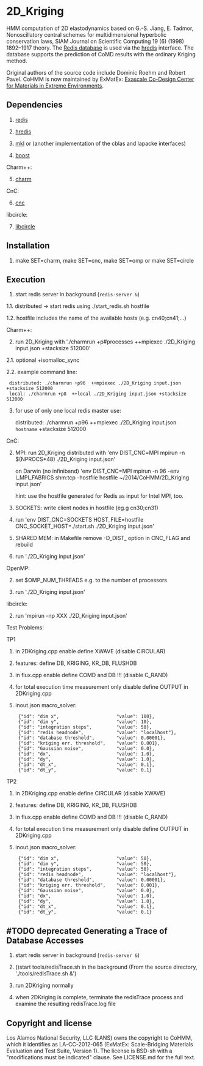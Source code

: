 2D_Kriging
=========

HMM computation of 2D elastodynamics based on G.-S. Jiang, E. Tadmor, Nonoscillatory central schemes for multidimensional hyperbolic conservation laws, SIAM Journal on Scientific Computing 19 (6) (1998) 1892–1917 theory. The [Redis database](http://redis.io) is used via the [hredis](https://github.com/redis/hiredis) interface. The database supports the prediction of CoMD results with the ordinary Kriging method. 

Original authors of the source code include Dominic Roehm and Robert Pavel. CoHMM is now maintained by ExMatEx: [Exascale Co-Design Center for Materials in Extreme Environments](exmatex.org).

Dependencies
------------

1. [redis](http://redis.io)

2. [hredis](https://github.com/redis/hiredis)

3. [mkl](https://software.intel.com/en-us/intel-mkl) or (another implementation of the cblas and lapacke interfaces)

4. [boost](http://www.boost.org/)

Charm++:

5. [charm](http://charm.cs.illinois.edu/software)

CnC:

6. [cnc](https://software.intel.com/en-us/articles/intel-concurrent-collections-for-cc)

libcircle:

7. [libcircle](https://github.com/hpc/libcircle)


Installation
------------

1. make SET=charm, make SET=cnc, make SET=omp or make SET=circle

Execution
---------

1. start redis server in background (`redis-server &`)

1.1. distributed -> start redis using ./start_redis.sh hostfile

1.2. hostfile includes the name of the available hosts (e.g. cn40;cn41;...)

Charm++:

2. run 2D_Kriging with './charmrun +p#processes  ++mpiexec ./2D_Kriging input.json +stacksize 512000'

2.1. optional +isomalloc_sync

2.2. example command line:

     distributed: ./charmrun +p96  ++mpiexec ./2D_Kriging input.json +stacksize 512000
     local: ./charmrun +p8  ++local ./2D_Kriging input.json +stacksize 512000

3. for use of only one local redis master use:

    
     distributed: ./charmrun +p96  ++mpiexec ./2D_Kriging input.json `hostname` +stacksize 512000

CnC:

2. MPI: run 2D_Kriging distributed with 'env DIST_CNC=MPI mpirun -n $(NPROCS*48) ./2D_Kriging input.json' 

   on Darwin (no infiniband) 'env DIST_CNC=MPI mpirun -n 96 -env I_MPI_FABRICS shm:tcp -hostfile hostfile ~/2014/CoHMM/2D_Kriging input.json'

   hint: use the hostfile generated for Redis as input for Intel MPI, too.

3. SOCKETS: write client nodes in hostfile (eg.g cn30;cn31)

4. run 'env DIST_CNC=SOCKETS HOST_FILE=hostfile CNC_SOCKET_HOST=./start.sh ./2D_Kriging input.json'

5. SHARED MEM: in Makefile remove -D_DIST_ option in CNC_FLAG and rebuild 

6. run './2D_Kriging input.json'

OpenMP:

2. set $OMP_NUM_THREADS e.g. to the number of processors

3. run './2D_Kriging input.json'

libcircle:

2. run 'mpirun -np XXX ./2D_Kriging input.json'

Test Problems:

TP1

1. in 2DKriging.cpp enable define XWAVE (disable CIRCULAR)

2. features: define DB, KRIGING, KR_DB, FLUSHDB

3. in flux.cpp enable define COMD and DB !!! (disable C_RAND)

4. for total execution time measurement only disable define OUTPUT in 2DKriging.cpp

5. inout.json macro_solver:

        {"id": "dim x",                     "value": 100},
        {"id": "dim y",                     "value": 10},
        {"id": "integration steps",         "value": 50},
        {"id": "redis headnode",            "value": "localhost"},
        {"id": "database threshold",        "value": 0.00001},
        {"id": "kriging err. threshold",    "value": 0.001},
        {"id": "Gaussian noise",            "value": 0.0},
        {"id": "dx",                        "value": 1.0},
        {"id": "dy",                        "value": 1.0},
        {"id": "dt_x",                      "value": 0.1},
        {"id": "dt_y",                      "value": 0.1}

TP2

1. in 2DKriging.cpp enable define CIRCULAR (disable XWAVE)

2. features: define DB, KRIGING, KR_DB, FLUSHDB

3. in flux.cpp enable define COMD and DB !!! (disable C_RAND)

4. for total execution time measurement only disable define OUTPUT in 2DKriging.cpp

5. inout.json macro_solver:

        {"id": "dim x",                     "value": 50},
        {"id": "dim y",                     "value": 50},
        {"id": "integration steps",         "value": 50},
        {"id": "redis headnode",            "value": "localhost"},
        {"id": "database threshold",        "value": 0.00001},
        {"id": "kriging err. threshold",    "value": 0.001},
        {"id": "Gaussian noise",            "value": 0.0},
        {"id": "dx",                        "value": 1.0},
        {"id": "dy",                        "value": 1.0},
        {"id": "dt_x",                      "value": 0.1},
        {"id": "dt_y",                      "value": 0.1}


#TODO deprecated
Generating a Trace of Database Accesses
---------

1. start redis server in background (`redis-server &`)

2. ()start tools/redisTrace.sh in the background (From the source directory, './tools/redisTrace.sh &')

3. run 2DKriging normally

4. when 2DKriging is complete, terminate the redisTrace process and examine the resulting redisTrace.log file

Copyright and license
---------------------

Los Alamos National Security, LLC (LANS) owns the copyright to CoHMM, which it identifies as LA-CC-2012-065 (ExMatEx: Scale-Bridging Materials Evaluation and Test Suite, Version 1). The license is BSD-sh with a "modifications must be indicated" clause.  See LICENSE.md for the full text.

